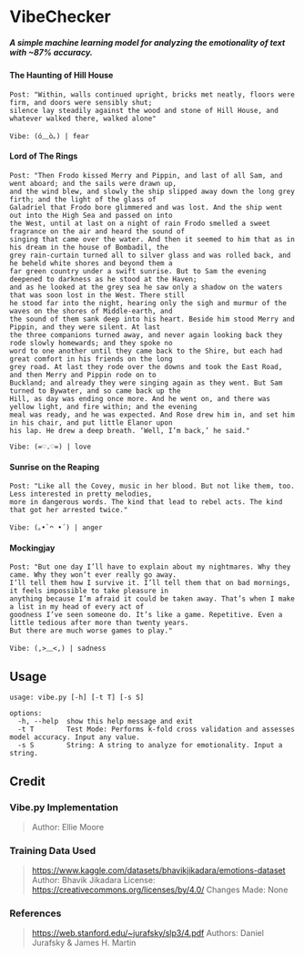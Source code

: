 # VibeChecker
##### *A simple machine learning model for analyzing the emotionality of text with ~87% accuracy.*

#### The Haunting of Hill House
```
Post: "Within, walls continued upright, bricks met neatly, floors were firm, and doors were sensibly shut;
silence lay steadily against the wood and stone of Hill House, and whatever walked there, walked alone"

Vibe: (ó﹏ò｡) | fear
```

#### Lord of The Rings
```
Post: "Then Frodo kissed Merry and Pippin, and last of all Sam, and went aboard; and the sails were drawn up,
and the wind blew, and slowly the ship slipped away down the long grey firth; and the light of the glass of
Galadriel that Frodo bore glimmered and was lost. And the ship went out into the High Sea and passed on into
the West, until at last on a night of rain Frodo smelled a sweet fragrance on the air and heard the sound of
singing that came over the water. And then it seemed to him that as in his dream in the house of Bombadil, the
grey rain-curtain turned all to silver glass and was rolled back, and he beheld white shores and beyond them a
far green country under a swift sunrise. But to Sam the evening deepened to darkness as he stood at the Haven;
and as he looked at the grey sea he saw only a shadow on the waters that was soon lost in the West. There still
he stood far into the night, hearing only the sigh and murmur of the waves on the shores of Middle-earth, and
the sound of them sank deep into his heart. Beside him stood Merry and Pippin, and they were silent. At last
the three companions turned away, and never again looking back they rode slowly homewards; and they spoke no
word to one another until they came back to the Shire, but each had great comfort in his friends on the long
grey road. At last they rode over the downs and took the East Road, and then Merry and Pippin rode on to
Buckland; and already they were singing again as they went. But Sam turned to Bywater, and so came back up the
Hill, as day was ending once more. And he went on, and there was yellow light, and fire within; and the evening
meal was ready, and he was expected. And Rose drew him in, and set him in his chair, and put little Elanor upon
his lap. He drew a deep breath. ‘Well, I’m back,’ he said."

Vibe: (=♡.♡=) | love
```

#### Sunrise on the Reaping
```
Post: "Like all the Covey, music in her blood. But not like them, too. Less interested in pretty melodies,
more in dangerous words. The kind that lead to rebel acts. The kind that got her arrested twice."

Vibe: (｡•̀ ᴖ •́ ) | anger
```

#### Mockingjay
```
Post: "But one day I’ll have to explain about my nightmares. Why they came. Why they won’t ever really go away.
I’ll tell them how I survive it. I’ll tell them that on bad mornings, it feels impossible to take pleasure in
anything because I’m afraid it could be taken away. That’s when I make a list in my head of every act of
goodness I’ve seen someone do. It’s like a game. Repetitive. Even a little tedious after more than twenty years.
But there are much worse games to play."

Vibe: (,>﹏<,) | sadness
```

## Usage
```
usage: vibe.py [-h] [-t T] [-s S]

options:
  -h, --help  show this help message and exit
  -t T        Test Mode: Performs k-fold cross validation and assesses model accuracy. Input any value.
  -s S        String: A string to analyze for emotionality. Input a string.
```

## Credit

### Vibe.py Implementation
>Author: Ellie Moore

### Training Data Used
>https://www.kaggle.com/datasets/bhavikjikadara/emotions-dataset
>Author: Bhavik Jikadara
>License: https://creativecommons.org/licenses/by/4.0/
>Changes Made: None

### References
>https://web.stanford.edu/~jurafsky/slp3/4.pdf
>Authors: Daniel Jurafsky & James H. Martin
